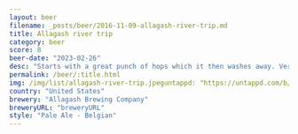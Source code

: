 ```yaml
---
layout: beer
filename: _posts/beer/2016-11-09-allagash-river-trip.md
title: Allagash river trip
category: beer
score: 8
beer-date: "2023-02-26"
desc: "Starts with a great punch of hops which it then washes away. Very interesting"
permalink: /beer/:title.html
img: /img/list/allagash-river-trip.jpeguntappd: "https://untappd.com/b/allagash-brewing-company-river-trip/2990112"
country: "United States"
brewery: "Allagash Brewing Company"
breweryURL: "breweryURL"
style: "Pale Ale - Belgian"
---
```

